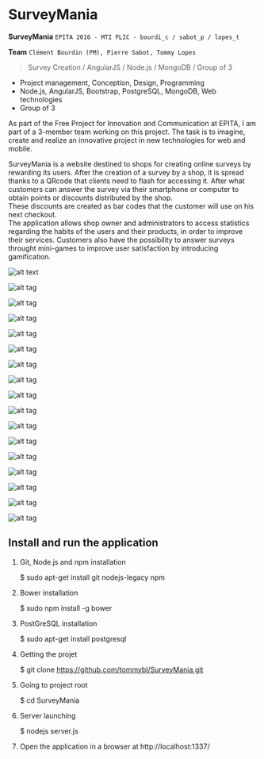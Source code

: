 # SurveyMania

**SurveyMania**  `EPITA 2016 - MTI PLIC - bourdi_c / sabot_p / lopes_t`

**Team**  `Clément Bourdin (PM), Pierre Sabot, Tommy Lopes`  

> Survey Creation / AngularJS / Node.js / MongoDB / Group of 3

* Project management, Conception, Design, Programming
* Node.js, AngularJS, Bootstrap, PostgreSQL, MongoDB, Web technologies
* Group of 3

As part of the Free Project for Innovation and Communication at EPITA, I am part of a 3-member team working on this project. The task is to imagine, create and realize an innovative project in new technologies for web and mobile.

SurveyMania is a website destined to shops for creating online surveys by rewarding its users. After the creation of a survey by a shop, it is spread thanks to a QRcode that clients need to flash for accessing it. After what customers can answer the survey via their smartphone or computer to obtain points or discounts distributed by the shop.  
These discounts are created as bar codes that the customer will use on his next checkout.  
The application allows shop owner and administrators to access statistics regarding the habits of the users and their products, in order to improve their services. Customers also have the possibility to answer surveys throught mini-games to improve user satisfaction by introducing gamification.

![alt text](https://github.com/tommybl/SurveyMania/blob/master/app/img/surveymania.png "SurveyMania")

![alt tag](screenshots/1.png)

![alt tag](screenshots/0.png)

![alt tag](screenshots/2.png)

![alt tag](screenshots/3.png)

![alt tag](screenshots/4.png)

![alt tag](screenshots/5.png)

![alt tag](screenshots/6.png)

![alt tag](screenshots/7.png)

![alt tag](screenshots/8.png)

![alt tag](screenshots/9.png)

![alt tag](screenshots/10.png)

![alt tag](screenshots/11.png)

![alt tag](screenshots/12.png)

![alt tag](screenshots/13.png)

![alt tag](screenshots/14.png)

![alt tag](screenshots/15.png)

## Install and run the application

1) Git, Node.js and npm installation

    $ sudo apt-get install git nodejs-legacy npm
    
2) Bower installation

    $ sudo npm install -g bower
    
3) PostGreSQL installation

    $ sudo apt-get install postgresql
  
4) Getting the projet

    $ git clone https://github.com/tommybl/SurveyMania.git
  
5) Going to project root

    $ cd SurveyMania
  
6) Server launching

    $ nodejs server.js
  
7) Open the application in a browser at http://localhost:1337/





